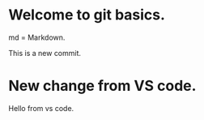 # Welcome to git basics.

md = Markdown.


This is a new commit.

# New change from VS code.

Hello from vs code.